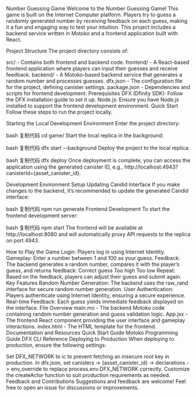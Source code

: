 Number Guessing Game
Welcome to the Number Guessing Game! This game is built on the Internet Computer platform. Players try to guess a randomly generated number by receiving feedback on each guess, making it a fun and engaging way to test your intuition. This project includes a backend service written in Motoko and a frontend application built with React.

Project Structure
The project directory consists of:

src/ - Contains both frontend and backend code.
frontend/ - A React-based frontend application where players can input their guesses and receive feedback.
backend/ - A Motoko-based backend service that generates a random number and processes guesses.
dfx.json - The configuration file for the project, defining canister settings.
package.json - Dependencies and scripts for frontend development.
Prerequisites
DFX (Dfinity SDK): Follow the DFX installation guide to set it up.
Node.js: Ensure you have Node.js installed to support the frontend development environment.
Quick Start
Follow these steps to run the project locally.

Starting the Local Development Environment
Enter the project directory:

bash
复制代码
cd game/
Start the local replica in the background:

bash
复制代码
dfx start --background
Deploy the project to the local replica:

bash
复制代码
dfx deploy
Once deployment is complete, you can access the application using the generated canister ID, e.g., http://localhost:4943?canisterId={asset_canister_id}.

Development Environment Setup
Updating Candid Interface
If you make changes to the backend, it’s recommended to update the generated Candid interface:

bash
复制代码
npm run generate
Frontend Development
To start the frontend development server:

bash
复制代码
npm start
The frontend will be available at http://localhost:8080 and will automatically proxy API requests to the replica on port 4943.

How to Play the Game
Login: Players log in using Internet Identity.
Gameplay: Enter a number between 1 and 100 as your guess.
Feedback: The backend generates a random number, compares it with the player’s guess, and returns feedback:
Correct guess
Too high
Too low
Repeat: Based on the feedback, players can adjust their guess and submit again.
Key Features
Random Number Generation: The backend uses the raw_rand interface for secure random number generation.
User Authentication: Players authenticate using Internet Identity, ensuring a secure experience.
Real-time Feedback: Each guess yields immediate feedback displayed on the interface.
File Overview
main.mo - The backend Motoko code containing random number generation and guess validation logic.
App.jsx - The frontend React component providing the user interface and gameplay interactions.
index.html - The HTML template for the frontend.
Documentation and Resources
Quick Start Guide
Motoko Programming Guide
DFX CLI Reference
Deploying to Production
When deploying to production, ensure the following settings:

Set DFX_NETWORK to ic to prevent fetching an insecure root key in production.
In dfx.json, set canisters -> {asset_canister_id} -> declarations -> env_override to replace process.env.DFX_NETWORK correctly.
Customize the createActor function to suit production requirements as needed.
Feedback and Contributions
Suggestions and feedback are welcome! Feel free to open an issue for discussions or improvements.

